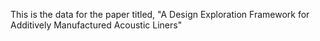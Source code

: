 This is the data for the paper titled, "A Design Exploration Framework for
Additively Manufactured Acoustic Liners"
